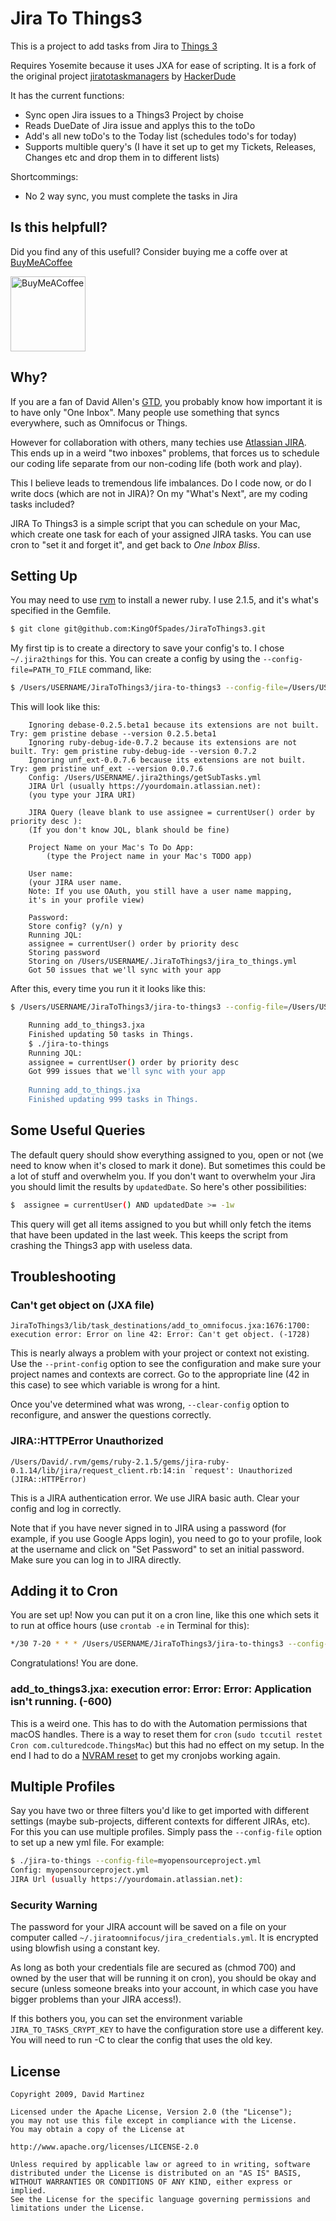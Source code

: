 # Jira To Things3

This is a project to add tasks from Jira to [Things 3](https://culturedcode.com/things/)

Requires Yosemite because it uses JXA for ease of scripting. It is a fork of the original project [jiratotaskmanagers](https://github.com/hackerdude/) by [HackerDude](https://github.com/hackerdude)

It has the current functions:
- Sync open Jira issues to a Things3 Project by choise
- Reads DueDate of Jira issue and applys this to the toDo
- Add's all new toDo's to the Today list (schedules todo's for today)
- Supports multible query's (I have it set up to get my Tickets, Releases, Changes etc and drop them in to different lists)

Shortcommings:
- No 2 way sync, you must complete the tasks in Jira

## Is this helpfull?
Did you find any of this usefull? Consider buying me a coffe over at [BuyMeACoffee](https://www.buymeacoffee.com/cabenstein)

[<img src="https://cdn.buymeacoffee.com/buttons/v2/default-yellow.png" alt="BuyMeACoffee" width="120">](https://www.buymeacoffee.com/cabenstein)

## Why?

If you are a fan of David Allen's [GTD](http://gettingthingsdone.com/ "Getting Things Done"), you probably know how important it is to have only "One Inbox". Many people use something that syncs everywhere, such as Omnifocus or Things.

However for collaboration with others, many techies use [Atlassian JIRA](https://www.atlassian.com/software/jira "Atlassian JIRA Product page"). This ends up in a weird "two inboxes" problems, that forces us to schedule our coding life separate from our non-coding life (both work and play).

This I believe leads to tremendous life imbalances. Do I code now, or do I write docs (which are not in JIRA)? On my "What's Next", are my coding tasks included?

JIRA To Things3 is a simple script that you can schedule on your Mac, which create one task for each of your assigned JIRA tasks. You can use cron to "set it and forget it", and get back to *One Inbox Bliss*.

## Setting Up

You may need to use [rvm](https://rvm.io/rvm/install) to install a newer ruby. I use 2.1.5, and it's what's specified in the Gemfile.

```bash
$ git clone git@github.com:KingOfSpades/JiraToThings3.git
```

My first tip is to create a directory to save your config's to. I chose `~/.jira2things` for this. You can create a config by using the `--config-file=PATH_TO_FILE` command, like:

```bash
$ /Users/USERNAME/JiraToThings3/jira-to-things3 --config-file=/Users/USERNAME/.jira2things/getTickets.yml -C
```

This will look like this:
```
    Ignoring debase-0.2.5.beta1 because its extensions are not built. Try: gem pristine debase --version 0.2.5.beta1
    Ignoring ruby-debug-ide-0.7.2 because its extensions are not built. Try: gem pristine ruby-debug-ide --version 0.7.2
    Ignoring unf_ext-0.0.7.6 because its extensions are not built. Try: gem pristine unf_ext --version 0.0.7.6
    Config: /Users/USERNAME/.jira2things/getSubTasks.yml
	JIRA Url (usually https://yourdomain.atlassian.net):
    (you type your JIRA URI)

	JIRA Query (leave blank to use assignee = currentUser() order by priority desc ):
	(If you don't know JQL, blank should be fine)
	
    Project Name on your Mac's To Do App:
	    (type the Project name in your Mac's TODO app)
	
    User name:
    (your JIRA user name.
    Note: If you use OAuth, you still have a user name mapping,
    it's in your profile view)

	Password:
	Store config? (y/n) y
	Running JQL:
	assignee = currentUser() order by priority desc
	Storing password
	Storing on /Users/USERNAME/.JiraToThings3/jira_to_things.yml
	Got 50 issues that we'll sync with your app
```
After this, every time you run it it looks like this:
```bash
$ /Users/USERNAME/JiraToThings3/jira-to-things3 --config-file=/Users/USERNAME/.jira2things/getTickets.yml
```
```bash
	Running add_to_things3.jxa
	Finished updating 50 tasks in Things.
	$ ./jira-to-things
	Running JQL:
	assignee = currentUser() order by priority desc
	Got 999 issues that we'll sync with your app
	
	Running add_to_things.jxa
	Finished updating 999 tasks in Things.
```
## Some Useful Queries

The default query should show everything assigned to you, open or not (we need to know when it's closed to mark it done). But sometimes this could be a lot of stuff and overwhelm you. If you don't want to overwhelm your Jira you should limit the results by `updatedDate`. So here's other possibilities:

```bash
$  assignee = currentUser() AND updatedDate >= -1w
```

This query will get all items assigned to you but whill only fetch the items that have been updated in the last week. This keeps the script from crashing the Things3 app with useless data.

## Troubleshooting

### Can't get object on (JXA file)
``
JiraToThings3/lib/task_destinations/add_to_omnifocus.jxa:1676:1700: execution error: Error on line 42: Error: Can't get object. (-1728)
``

This is nearly always a problem with your project or context not existing. Use the `--print-config` option to see the configuration and make sure your project names and contexts are correct. Go to the appropriate line (42 in this case) to see which variable is wrong for a hint.

Once you've determined what was wrong, `--clear-config` option to reconfigure, and answer the questions correctly.

### JIRA::HTTPError Unauthorized

```
/Users/David/.rvm/gems/ruby-2.1.5/gems/jira-ruby-0.1.14/lib/jira/request_client.rb:14:in `request': Unauthorized (JIRA::HTTPError)
```

This is a JIRA authentication error. We use JIRA basic auth. Clear your config and log in correctly.

Note that if you have never signed in to JIRA using a password (for example, if you use Google Apps login), you need to go to your profile, look at the username and click on "Set Password" to set an initial password. Make sure you can log in to JIRA directly.


## Adding it to Cron

You are set up! Now you can put it on a cron line, like this one which sets it to run at office
hours (use `crontab -e` in Terminal for this):
```bash
*/30 7-20 * * * /Users/USERNAME/JiraToThings3/jira-to-things3 --config-file=/Users/USERNAME/.jira2things/getTickets.yml >> /Users/USERNAME/.jira2things/sync.log 2>&1
```
Congratulations!  You are done.

### add_to_things3.jxa: execution error: Error: Error: Application isn't running. (-600)

This is a weird one. This has to do with the Automation permissions that macOS handles. There is a way to reset them for `cron` (`sudo tccutil restet Cron com.culturedcode.ThingsMac`) but this had no effect on my setup. In the end I had to do a [NVRAM reset](https://support.apple.com/en-us/HT204063) to get my cronjobs working again.

## Multiple Profiles

Say you have two or three filters you'd like to get imported with different settings (maybe sub-projects, different contexts for different JIRAs, etc). For this you can use multiple profiles. Simply pass the `--config-file` option to set up a new yml file. For example:

```bash
$ ./jira-to-things --config-file=myopensourceproject.yml
Config: myopensourceproject.yml
JIRA Url (usually https://yourdomain.atlassian.net):
```

### Security Warning

The password for your JIRA account will be saved on a file on your computer called
`~/.jiratoomnifocus/jira_credentials.yml`. It is encrypted using blowfish using a constant key.

As long as both your credentials file are secured as (chmod 700) and owned by the user that will be running it on cron), you should be okay and secure (unless someone breaks into your account, in which case you have bigger problems than your JIRA access!).

If this bothers you, you can set the environment variable `JIRA_TO_TASKS_CRYPT_KEY` to have the configuration store use a different key. You will need to run -C to clear the config that uses the old key.

## License
```text
Copyright 2009, David Martinez

Licensed under the Apache License, Version 2.0 (the "License");
you may not use this file except in compliance with the License.
You may obtain a copy of the License at

http://www.apache.org/licenses/LICENSE-2.0

Unless required by applicable law or agreed to in writing, software
distributed under the License is distributed on an "AS IS" BASIS,
WITHOUT WARRANTIES OR CONDITIONS OF ANY KIND, either express or implied.
See the License for the specific language governing permissions and
limitations under the License.
```

